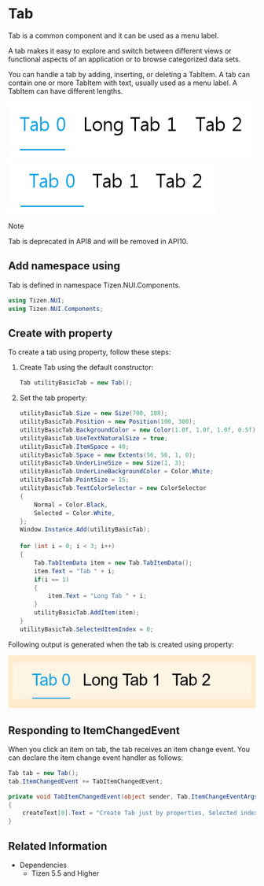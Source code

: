 # Tab
Tab is a common component and it can be used as a menu label.

A tab makes it easy to explore and switch between different views or functional aspects of an application or to browse categorized data sets.

You can handle a tab by adding, inserting, or deleting a TabItem. A tab can contain one or more TabItem with text, usually used as a menu label. A TabItem can have different lengths.

![Tab](./media/tab.png) ![Tab](./media/tab2.png)

> [!NOTE]
> Tab is deprecated in API8 and will be removed in API10.

## Add namespace using
Tab is defined in namespace Tizen.NUI.Components.

```cs
using Tizen.NUI;
using Tizen.NUI.Components;
```

## Create with property

To create a tab using property, follow these steps:

1. Create Tab using the default constructor:

    ```cs
    Tab utilityBasicTab = new Tab();
    ```

2. Set the tab property:

    ```cs
    utilityBasicTab.Size = new Size(700, 108);
    utilityBasicTab.Position = new Position(100, 300);
    utilityBasicTab.BackgroundColor = new Color(1.0f, 1.0f, 1.0f, 0.5f);
    utilityBasicTab.UseTextNaturalSize = true;
    utilityBasicTab.ItemSpace = 40;
    utilityBasicTab.Space = new Extents(56, 56, 1, 0);
    utilityBasicTab.UnderLineSize = new Size(1, 3);
    utilityBasicTab.UnderLineBackgroundColor = Color.White;
    utilityBasicTab.PointSize = 15;
    utilityBasicTab.TextColorSelector = new ColorSelector
    {
        Normal = Color.Black,
        Selected = Color.White,
    };
    Window.Instance.Add(utilityBasicTab);

    for (int i = 0; i < 3; i++)
    {
        Tab.TabItemData item = new Tab.TabItemData();
        item.Text = "Tab " + i;
        if(i == 1)
        {
            item.Text = "Long Tab " + i;
        }
        utilityBasicTab.AddItem(item);
    }
    utilityBasicTab.SelectedItemIndex = 0;
    ```

Following output is generated when the tab is created using property:

![Tab](./media/tab.gif)

## Responding to ItemChangedEvent
When you click an item on tab, the tab receives an item change event.
You can declare the item change event handler as follows:

```cs
Tab tab = new Tab();
tab.ItemChangedEvent += TabItemChangedEvent;
```

```cs
private void TabItemChangedEvent(object sender, Tab.ItemChangeEventArgs e)
{
    createText[0].Text = "Create Tab just by properties, Selected index from " + e.PreviousIndex + " to " + e.CurrentIndex;
}
```

## Related Information
- Dependencies
  -   Tizen 5.5 and Higher
